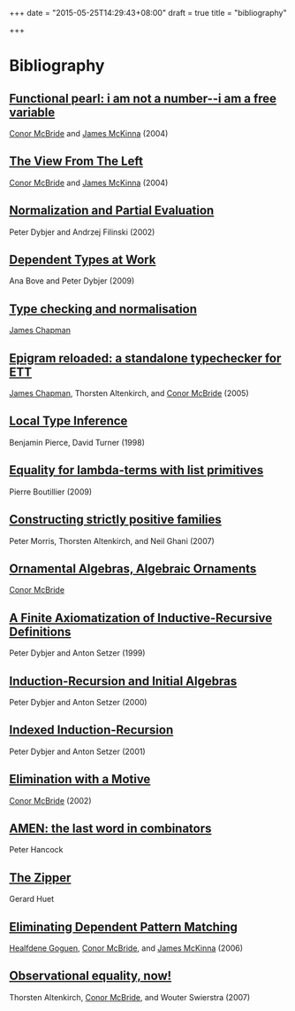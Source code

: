 +++
date = "2015-05-25T14:29:43+08:00"
draft = true
title = "bibliography"

+++

# Bibliography

## [Functional pearl: i am not a number--i am a free variable](http://www.strictlypositive.org/notanum.ps.gz)

[Conor McBride](http://strictlypositive.org/) and [James McKinna](http://homepages.inf.ed.ac.uk/jmckinna/) (2004)

## [The View From The Left](http://strictlypositive.org/view-Dec6.ps.gz)

[Conor McBride](http://strictlypositive.org/) and [James McKinna](http://homepages.inf.ed.ac.uk/jmckinna/) (2004)

## [Normalization and Partial Evaluation](www.diku.dk/~andrzej/papers/NaPE.pdf)

Peter Dybjer and Andrzej Filinski (2002)

## [Dependent Types at Work](http://www.cse.chalmers.se/~peterd/papers/DependentTypesAtWork.pdf)

Ana Bove and Peter Dybjer (2009)

## [Type checking and normalisation](http://cs.ioc.ee/~james/papers/thesis.pdf)

[James Chapman](http://cs.ioc.ee/~james/)

## [Epigram reloaded: a standalone typechecker for ETT](http://www.cs.nott.ac.uk/~txa/publ/checking.pdf)

[James Chapman](http://cs.ioc.ee/~james/), Thorsten Altenkirch, and [Conor McBride](http://strictlypositive.org/) (2005)

## [Local Type Inference](http://www.cis.upenn.edu/~bcpierce/papers/lti-toplas.pdf)

Benjamin Pierce, David Turner (1998)

## [Equality for lambda-terms with list primitives](http://www.pps.univ-paris-diderot.fr/~pboutill/files/Boutillier09.pdf)

Pierre Boutillier (2009)

## [Constructing strictly positive families](http://red.cs.nott.ac.uk/~txa/publ/spf06.pdf)

Peter Morris, Thorsten Altenkirch, and Neil Ghani (2007)

## [Ornamental Algebras, Algebraic Ornaments](https://personal.cis.strath.ac.uk/conor.mcbride/pub/OAAO/Ornament.pdf)

[Conor McBride](http://strictlypositive.org/)

## [A Finite Axiomatization of Inductive-Recursive Definitions](http://www.cse.chalmers.se/~peterd/papers/Finite_IR.pdf)

Peter Dybjer and Anton Setzer (1999)

## [Induction-Recursion and Initial Algebras](http://www.cse.chalmers.se/~peterd/papers/InductionRecursionInitialAlgebras.pdf)

Peter Dybjer and Anton Setzer (2000)

## [Indexed Induction-Recursion](http://www.cse.chalmers.se/~peterd/papers/Indexed_IR.pdf)

Peter Dybjer and Anton Setzer (2001)

## [Elimination with a Motive](http://strictlypositive.org/elim.ps.gz)

[Conor McBride](http://strictlypositive.org/) (2002)

## [AMEN: the last word in combinators](http://www.dcs.ed.ac.uk/home/pgh/amen.html)

Peter Hancock

## [The Zipper](https://www.st.cs.uni-saarland.de/edu/seminare/2005/advanced-fp/docs/huet-zipper.pdf)

Gerard Huet

## [Eliminating Dependent Pattern Matching](http://strictlypositive.org/goguen.pdf)

[Healfdene Goguen](http://healf.blogspot.com/), [Conor McBride](http://strictlypositive.org/), and [James McKinna](http://homepages.inf.ed.ac.uk/jmckinna/) (2006)

## [Observational equality, now!](http://www.cs.nott.ac.uk/~txa/publ/obseqnow.pdf)

Thorsten Altenkirch, [Conor McBride](http://strictlypositive.org/), and Wouter Swierstra (2007)
